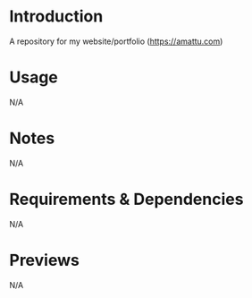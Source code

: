 # Introduction
A repository for my website/portfolio (https://amattu.com)

# Usage
N/A

# Notes
N/A

# Requirements & Dependencies
N/A

# Previews
N/A
